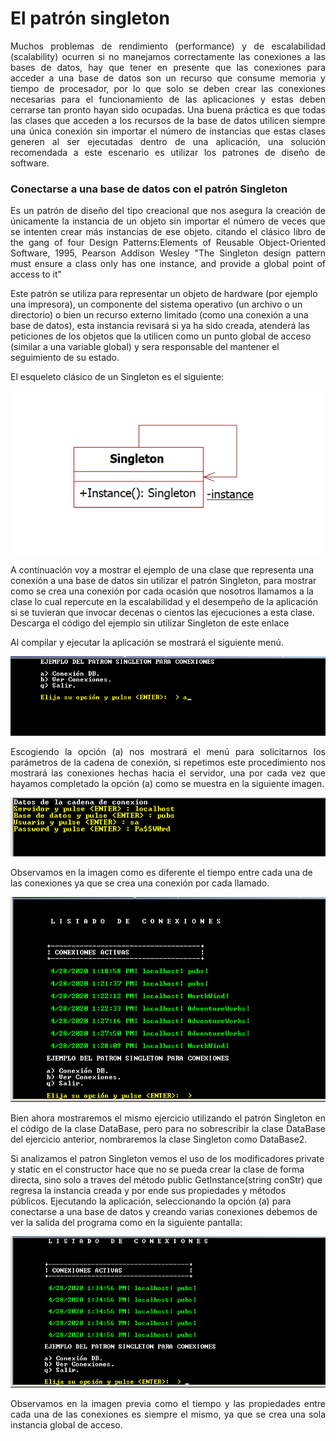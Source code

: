 # El patrón singleton

<p align="justify">Muchos problemas de rendimiento (performance) y de escalabilidad (scalability) ocurren si no manejamos correctamente las conexiones a las bases de datos, hay que tener en presente que las conexiones para acceder a una base de datos son un recurso que consume memoria y tiempo de procesador, por lo que solo se deben crear las conexiones necesarias para el funcionamiento de las aplicaciones y estas deben cerrarse tan pronto hayan sido ocupadas.
Una buena práctica es que todas las clases que acceden a los recursos de la base de datos utilicen siempre una única conexión sin importar el número de instancias que estas clases generen al ser ejecutadas dentro de una aplicación, una solución recomendada a este escenario es utilizar los patrones de diseño de software.
</p>

<h3>Conectarse a una base de datos con el patrón Singleton</h3>
<p align="justify">
Es un patrón de diseño del tipo creacional que nos asegura la creación de únicamente la instancia de un objeto sin importar el número de veces que se intenten crear más instancias de ese objeto.
citando el clásico libro de the gang of four Design Patterns:Elements of Reusable Object-Oriented Software, 1995, Pearson Addison Wesley "The Singleton design pattern must ensure a class only has one instance, and provide a global point of access to it"

Este patrón se utiliza para representar un objeto de hardware (por ejemplo una impresora), un componente del sistema operativo (un archivo o un directorio) o bien un recurso externo limitado (como una conexión a una base de datos), esta instancia revisará si ya ha sido creada, atenderá las peticiones de los objetos que la utilicen como un punto global de acceso (similar a una variable global) y sera responsable del mantener el seguimiento de su estado.</p>
El esqueleto clásico de un Singleton es el siguiente:

<img src="images/singleton.png"/>

A continuación voy a mostrar el ejemplo de una clase que representa una conexión a una base de datos sin utilizar el patrón Singleton, para mostrar como se crea una conexión por cada ocasión que nosotros llamamos a la clase lo cual repercute en la escalabilidad y el desempeño de la aplicación si se tuvieran que invocar decenas o cientos las ejecuciones a esta clase. Descarga el código del ejemplo sin utilizar Singleton de este enlace

Al compilar y ejecutar la aplicación se mostrará el siguiente menú.

<img src="images/single1.png"/>
<p align="justify">
Escogiendo la opción (a) nos mostrará el menú para solicitarnos los parámetros de la cadena de conexión, si repetimos este procedimiento nos mostrará
las conexiones hechas hacia el servidor, una por cada vez que hayamos completado la opción (a) como se muestra en la siguiente imagen.
</p>
<img src="images/single2.png"/>

Observamos en la imagen como es diferente el tiempo entre cada una de las conexiones ya que se crea una conexión por cada llamado.

<img src="images/single3.png"/>
<p align="justify">
Bien ahora mostraremos el mismo ejercicio utilizando el patrón Singleton en el código de la clase DataBase, pero para no sobrescribir la clase DataBase del ejercicio anterior, nombraremos la clase Singleton como DataBase2.


Si analizamos el patron Singleton vemos el uso de los modificadores private y static en el constructor hace que no se pueda crear la clase de forma directa, sino solo a traves del método public GetInstance(string conStr) que regresa la instancia creada y por ende sus propiedades y métodos públicos.
Ejecutando la aplicación, seleccionando la opción (a) para conectarse a una base de datos y creando varias conexiones debemos de ver la salida del programa como en la siguiente pantalla:
</p>
<img src="images/single4.png"/>
<p align="justify">
Observamos en la imagen previa como el tiempo y las propiedades entre cada una de las conexiones es siempre el mismo, ya que se crea una sola instancia global de acceso.
</p>
